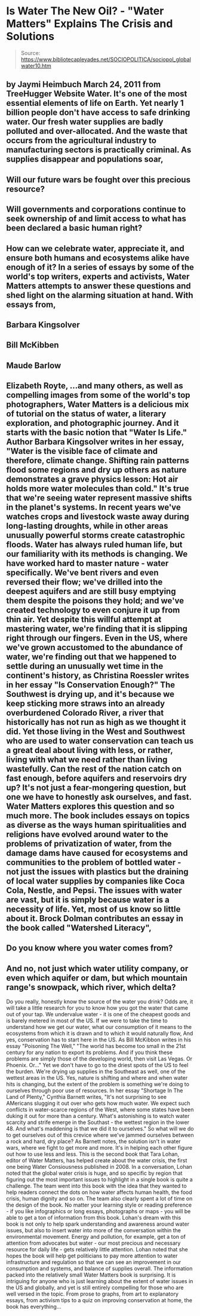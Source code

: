 # Is Water The New Oil? - "Water Matters" Explains The Crisis and Solutions

> Source: https://www.bibliotecapleyades.net/SOCIOPOLITICA/sociopol_globalwater10.htm

by Jaymi Heimbuch
March 24, 2011
from
TreeHugger Website
Water. It's one of the most essential elements
of life on Earth.
Yet nearly 1 billion people don't have
access to safe drinking water. Our fresh water supplies are badly
polluted and over-allocated. And the waste that occurs from the agricultural
industry to manufacturing sectors is practically criminal.
As supplies disappear and populations soar,
-
Will our future wars be fought over this
precious resource?
-
Will governments and corporations
continue to seek ownership of and limit access to what
has been declared a basic human right?
-
How can we celebrate water, appreciate
it, and ensure both humans and ecosystems alike have enough of it?
In a series of essays by some of the world's top
writers, experts and activists,
Water Matters attempts to answer these
questions and shed light on the alarming situation at hand.
With essays from,
-
Barbara Kingsolver
-
Bill McKibben
-
Maude Barlow
-
Elizabeth Royte,
...and many others, as well as compelling images
from some of the world's top photographers, Water Matters is a delicious mix
of tutorial on the status of water, a literary exploration, and photographic
journey.
And it starts with the basic notion that "Water
Is Life."
Author Barbara Kingsolver writes in her essay,
"Water is the visible face of climate and
therefore, climate change. Shifting rain patterns flood some regions and
dry up others as nature demonstrates a grave physics lesson: Hot air
holds more water molecules than cold."
It's true that we're seeing
water represent massive shifts in the planet's systems.
In recent years we've watches
crops and livestock waste away during
long-lasting droughts, while in other areas unusually powerful storms create
catastrophic floods. Water has always ruled human life, but our familiarity
with its methods is changing.
We have worked hard to master nature - water specifically. We've
bent rivers and even reversed their flow;
we've drilled into the deepest aquifers and are still busy emptying them
despite
the poisons they hold; and we've created
technology to even conjure it up from thin air. Yet despite this willful
attempt at mastering water, we're finding that it is slipping right through
our fingers.
Even in the US, where we've grown accustomed to the abundance of water,
we're finding out that we happened to settle during an unusually wet time in
the continent's history, as Christina Roessler writes in her essay
"Is Conservation Enough?"
The
Southwest is drying up, and it's because we
keep sticking more straws into an already overburdened Colorado River, a
river that historically has not run as high as we thought it did.
Yet those living in the West and Southwest who are used to water
conservation can teach us a great deal about living with less, or rather,
living with what we need rather than living wastefully. Can the rest of the
nation catch on fast enough, before aquifers and reservoirs dry up? It's not
just a fear-mongering question, but one we have to honestly ask ourselves,
and fast.
Water Matters explores this question and so much more.
The book includes essays on topics as diverse as
the ways human spiritualities and religions have evolved around water to the
problems of
privatization of water, from the damage
dams have caused for ecosystems and communities to the problem of bottled
water - not just the issues with plastics but the draining of local water
supplies by
companies like Coca Cola, Nestle, and Pepsi.
The issues with water are vast, but it is simply because water is a
necessity of life. Yet, most of us know so little about it.
Brock Dolman contributes an essay in the
book called "Watershed Literacy",
-
Do you know where you water comes from?
-
And no, not just which water utility
company, or even which aquifer or dam, but which mountain range's
snowpack, which river, which delta?
-
Do you really, honestly know the source
of the water you drink?
Odds are, it will take a little research for you
to know how you got the water that came out of your tap.
We undervalue water - it is one of the cheapest goods and is barely metered
in most of the US. If we were to take the time to understand how we get our
water, what our consumption of it means to the ecosystems from which it is
drawn and to which it would naturally flow,
And yes, conservation has to start here in the
US.
As Bill McKibbon writes in his essay
"Poisoning The Well,"
"The world has become too small in the 21st
century for any nation to export its problems. And if you think these
problems are simply those of the developing world, then visit Las Vegas.
Or Phoenix. Or..."
Yet we don't have to go to the driest spots of
the US to feel the burden.
We're
drying up supplies in the Southeast as
well, one of the wettest areas in the US. Yes, nature is shifting and where
and when water hits is changing, but the extent of the problem is something
we're doing to ourselves through poor use of resources.
In her essay "Shortage In The Land of Plenty,"
Cynthia Barnett writes,
"It's not surprising to see AMericans
slugging it out over who gets how much water. We expect such conflicts
in water-scarce regions of the West, where some states have been duking
it out for more than a century. What's astonishing is to watch water
scarcity and strife emerge in the Southast - the wettest region in the
lower 48. And what's maddening is that we did it to ourselves."
So what will we do to get ourselves out of this
crevice where we've jammed ourselves between a rock and hard, dry place?
As Barnett notes, the solution isn't in
water wars, where we fight to get more and
more. It's in helping each other figure out how to use less and less.
This is the second book that Tara Lohan, editor of Water Matters, has
helped create about the water crisis, the first one being
Water Consiousness published in 2008. In a
conversation, Lohan noted that the global water crisis is huge, and so
specific by region that figuring out the most important issues to highlight
in a single book is quite a challenge.
The team went into this book with the idea that
they wanted to help readers connect the dots on how water affects human
health, the food crisis, human dignity and so on.
The team also clearly spent a lot of time on the design of the book. No
matter your learning style or reading preference - if you like infographics
or long essays, photographs or maps - you will be able to get a ton of
information from this book.
Lohan's dream with this book is not only to help spark understanding and
awareness around water issues, but also to insert water into more of the
conversation within the environmental movement. Energy and pollution, for
example, get a ton of attention from advocates but water - our most precious
and necessary resource for daily life - gets relatively little attention.
Lohan noted that she hopes the book will help
get politicians to pay more attention to water infrastructure and regulation
so that we can see an improvement in our consumption and systems, and
balance of supplies overall.
The information packed into the relatively small Water Matters book is
surprising. It is intriguing for anyone who is just learning about the
extent of water issues in the US and globally, and yet is still entirely
compelling for those who are well versed in the topic.
From prose to graphs, from art to explanatory essays, from activism tips to
a quiz on improving conservation at home, the book has everything...
